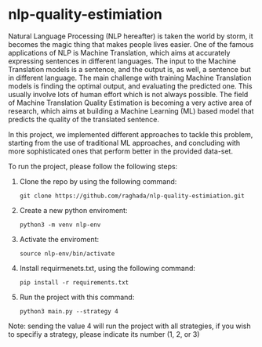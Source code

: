 # nlp-quality-estimiation

Natural Language Processing (NLP hereafter) is taken the world by storm, it becomes the magic thing that makes people lives easier. One of the famous applications of NLP is Machine Translation, which aims at accurately expressing sentences in different languages. The input to the Machine Translation models is a sentence, and the output is, as well, a sentence but in different language. The main challenge with training Machine Translation models is finding the optimal output, and evaluating the predicted one. This usually involve lots of human effort which is not always possible. The field of Machine Translation Quality Estimation is becoming a very active area of research, which aims at building a Machine Learning (ML) based model that predicts the quality of the translated sentence. 

In this project, we implemented different approaches to tackle this problem, starting from the use of traditional ML approaches, and concluding with more sophisticated ones that perform better in the provided data-set. 


To run the project, please follow the following steps:

1. Clone the repo by using the following command:

    `git clone https://github.com/raghada/nlp-quality-estimiation.git`

2. Create a new python enviroment:

    `python3 -m venv nlp-env`

3. Activate the enviroment:

    `source nlp-env/bin/activate`

4. Install requirmenets.txt, using the following command:

    `pip install -r requirements.txt`

5. Run the project with this command:

    `python3 main.py --strategy 4`

Note: sending the value 4 will run the project with all strategies, if you wish to specifiy a strategy, please indicate its number (1, 2, or 3)


